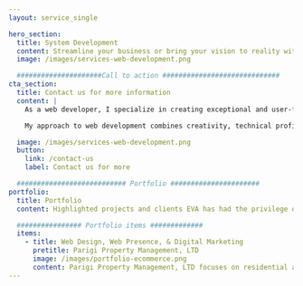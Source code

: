 ```yaml
---
layout: service_single

hero_section:
  title: System Development
  content: Streamline your business or bring your vision to reality with custom systems designed for peak performance, operational efficiency, and growth potential.
  image: /images/services-web-development.png

  #####################Call to action #############################
cta_section:
  title: Contact us for more information
  content: |
    As a web developer, I specialize in creating exceptional and user-friendly web experiences. With a keen eye for design and a strong technical background, I have the skills and expertise to bring your digital vision to life. Whether it's a stunning website, an interactive web application, or an e-commerce platform, I am dedicated to delivering high-quality solutions tailored to your specific needs.

    My approach to web development combines creativity, technical proficiency, and a focus on usability. I am well-versed in HTML, CSS, and JavaScript, ensuring that every project is built with clean and standards-compliant code. I am also experienced in utilizing popular front-end frameworks such as React and Vue.js to develop dynamic and responsive interfaces.

  image: /images/services-web-development.png
  button:
    link: /contact-us
    label: Contact us for more

  ########################### Portfolio ######################
portfolio:
  title: Portfolio
  content: Highlighted projects and clients EVA has had the privilege of working with. EVA is proud to provide IT services to a range of industries and clients.

  ################ Portfolio items #############
  items:
    - title: Web Design, Web Presence, & Digital Marketing
      pretitle: Parigi Property Management, LTD
      image: /images/portfolio-ecommerce.png
      content: Parigi Property Management, LTD focuses on residential and commercial property management, sales, and investments across the Beaumont, Port Arthur, and Greater Southeast Texas area. EVA is proud to provide a variety of web presence services for PPM including website design & management, Bing & Google SEO, and digital marketing of real-estate listings.
---
```


